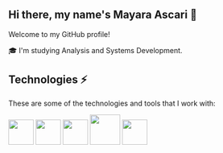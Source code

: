 ## Hi there, my name's Mayara Ascari 👋
Welcome to my GitHub profile!

🎓 I'm studying Analysis and Systems Development.


## Technologies ⚡

These are some of the technologies and tools that I work with:

<img src="https://cdn.jsdelivr.net/gh/devicons/devicon/icons/dotnetcore/dotnetcore-original.svg" width="50" height="50"/>  <img src="https://cdn.jsdelivr.net/gh/devicons/devicon/icons/csharp/csharp-plain.svg" width="50" height="50"/>  <img src="https://cdn.jsdelivr.net/gh/devicons/devicon/icons/c/c-plain.svg" width="50" height="50"/>  <img src="https://cdn.jsdelivr.net/gh/devicons/devicon/icons/apachekafka/apachekafka-original-wordmark.svg" width="60" height="60"/>  <img src="https://cdn.jsdelivr.net/gh/devicons/devicon/icons/visualstudio/visualstudio-plain.svg" width="50" height="50"/>
                
            
